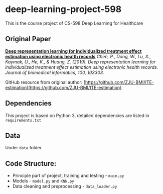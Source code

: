 # deep-learning-project-598

This is the course project of CS-598 Deep Learning for Healthcare

## Original Paper
**[Deep representation learning for individualized treatment effect estimation using electronic health records](https://www.sciencedirect.com/science/article/pii/S1532046419302229)**
*Chen, P., Dong, W., Lu, X., Kaymak, U., He, K., & Huang, Z. (2019). Deep representation learning for individualized treatment effect estimation using electronic health records. Journal of biomedical informatics, 100, 103303.*

GitHub resource from original author: [https://github.com/ZJU-BMI/ITE-estimation](https://github.com/ZJU-BMI/ITE-estimation)

## Dependencies
This project is based on Python 3, detailed dependencies are listed in `requirements.txt`

## Data
Under `data` folder

## Code Structure:
- Principle part of project, training and testing - `main.py`
- Models - `model.py` and `KNN.py`
- Data cleaning and preprocessing - `data_loader.py`